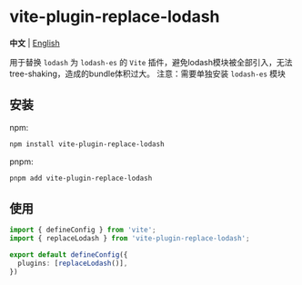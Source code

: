# vite-plugin-replace-lodash

**中文** | [English](./README.md)

用于替换 `lodash` 为 `lodash-es` 的 `Vite` 插件，避免lodash模块被全部引入，无法 tree-shaking，造成的bundle体积过大。
注意：需要单独安装 `lodash-es` 模块

## 安装

npm:

```bash
npm install vite-plugin-replace-lodash
```

pnpm:

```bash
pnpm add vite-plugin-replace-lodash
```

## 使用
```typescript
import { defineConfig } from 'vite';
import { replaceLodash } from 'vite-plugin-replace-lodash';

export default defineConfig({
  plugins: [replaceLodash()],
})
```